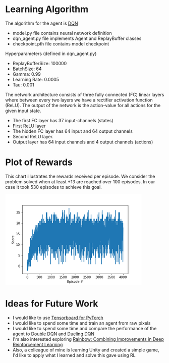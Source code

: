 
# Learning Algorithm

The algorithm for the agent is [DQN](https://arxiv.org/pdf/1312.5602.pdf)

* model.py file contains neural network definition
* dqn_agent.py file implements Agent and ReplayBuffer classes
* checkpoint.pth file contains model checkpoint 

Hyperparameters (defined in dqn_agent.py)

* ReplayBufferSize: 100000
* BatchSize: 64
* Gamma: 0.99
* Learning Rate: 0.0005
* Tau: 0.001

The network architecture consists of three fully connected (FC) linear layers where between every two layers we have a rectifier activation function (ReLU). The output of the network is the action-value for all actions for the given input state.

* The first FC layer has 37 input-channels (states)
* First ReLU layer
* The hidden FC layer has 64 input and 64 output channels
* Second ReLU layer.
* Output layer has 64 input channels and 4 output channels (actions)

# Plot of Rewards

This chart illustrates the rewards received per episode. We consider the problem solved when at least +13 are reached over 100 episodes. In our case it took 530 episodes to achieve this goal.

![Rewards per episode](rewards_per_episode.png)

# Ideas for Future Work

* I would like to use [Tensorboard for PyTorch](https://github.com/lanpa/tensorboardX)
* I would like to spend some time and train an agent from raw pixels
* I would like to spend some time and compare the performance of the agent to [Double DQN](https://arxiv.org/abs/1509.06461) and [Dueling DQN](https://arxiv.org/abs/1511.06581)
* I'm also interested exploring [Rainbow: Combining Improvements in Deep Reinforcement Learning](https://arxiv.org/abs/1710.02298)
* Also, a colleague of mine is learning Unity and created a simple game, I'd like to apply what I learned and solve this gave using RL
